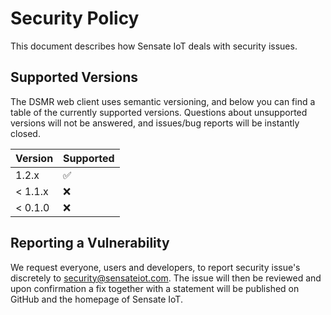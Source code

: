 # Security Policy

This document describes how Sensate IoT deals with security issues.

## Supported Versions

The DSMR web client uses semantic versioning, and below you can find a table of
the currently supported versions. Questions about unsupported versions will not
be answered, and issues/bug reports will be instantly closed.

| Version   | Supported          |
| --------- | ------------------ |
| 1.2.x     | :white_check_mark: |
| < 1.1.x   | :x:                |
| < 0.1.0   | :x:                |

## Reporting a Vulnerability

We request everyone, users and developers, to report security issue's discretely to
security@sensateiot.com. The issue will then be reviewed and upon confirmation a
fix together with a statement will be published on GitHub and the homepage of Sensate IoT.

